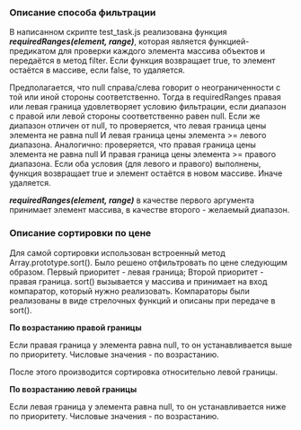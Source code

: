 ### Описание способа фильтрации
В написанном скрипте test_task.js реализована
функция ***requiredRanges(element, range)***, которая является
функцией-предикатом  для проверки каждого элемента массива объектов и передаётся в метод filter.
Если функция возвращает true, то элемент остаётся в массиве, если false, то удаляется.

Предполагается, что null справа/слева говорит о неограниченности с той
или иной стороны соответственно. Тогда в requiredRanges правая или левая
граница удовлетворяет условию фильтрации, если диапазон с правой или левой 
стороны соответственно равен null. Если же диапазон отличен от null, то проверяется, что левая граница цены элемента не равна
null И левая граница цены элемента >= левого диапазона. Аналогично: проверяется, что правая граница цены элемента не равна null И правая граница цены 
элемента >= правого 
диапазона. Если оба условия (для левого и правого)
выполнены, функция возвращает true и элемент остаётся в новом массиве. Иначе удаляется.

***requiredRanges(element, range)*** в качестве первого аргумента принимает элемент массива,
в качестве второго - желаемый диапазон.

### Описание сортировки по цене

Для самой сортировки использован встроенный метод Array.prototype.sort().
Было решено отфильтровать по цене следующим образом.
Первый приоритет - левая граница; Второй приоритет - правая граница.
sort() вызывается у массива и принимает на вход компаратор, который нужно реализовать.
Компараторы были реализованы в виде стрелочных функций и описаны при передаче в sort().

**По возрастанию правой границы**

Если правая граница у элемента равна null, то он устанавливается выше по приоритету.
Числовые значения - по возрастанию.

После этого производится сортировка относительно левой границы.

**По возрастанию левой границы**

Если левая граница у элемента равна null, то он устанавливается ниже по приоритету.
Числовые значения - по возрастанию.
